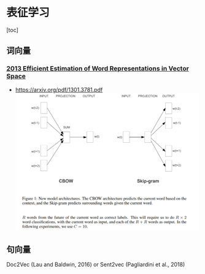 # 表征学习

[toc]

## 词向量
### [2013 Efficient Estimation of Word Representations in Vector Space](resources/notes/d0001/w2v_2013_efficient_estimation_of_word_representations_in_vector_space.md)
- https://arxiv.org/pdf/1301.3781.pdf
![](resources/images/d0001/291952431723112.png)

## 句向量
Doc2Vec (Lau and Baldwin, 2016) or Sent2vec (Pagliardini et al., 2018)
